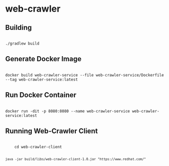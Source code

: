 # web-crawler

<h2> Building </h2>

<code>
./gradlew build
</code>
<h2> Generate Docker Image </h2>
<code>
docker build web-crawler-service --file web-crawler-service/Dockerfile --tag web-crawler-service:latest
</code>

<h2> Run Docker Container </h2>
<code>
docker run -dit -p 8080:8080 --name web-crawler-service web-crawler-service:latest
</code>


<h2> Running Web-Crawler Client </h2>
<code>
    cd web-crawler-client

    java -jar build/libs/web-crawler-client-1.0.jar "https://www.redhat.com/"
</code>


